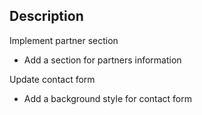 <!--- Provide a general summary of your changes in the Title above -->

## Description
<!--- Describe your changes in detail -->
Implement partner section 
- Add a section for partners information

Update contact form
- Add a background style for contact form